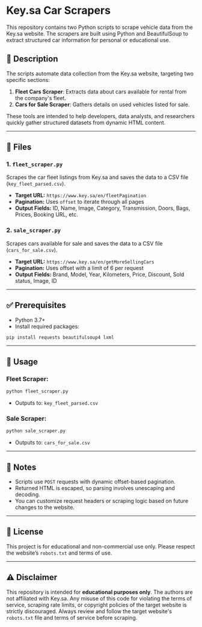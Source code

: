 # Key.sa Car Scrapers

This repository contains two Python scripts to scrape vehicle data from the Key.sa website. The scrapers are built using Python and BeautifulSoup to extract structured car information for personal or educational use.

## 📌 Description

The scripts automate data collection from the Key.sa website, targeting two specific sections:

1. **Fleet Cars Scraper**: Extracts data about cars available for rental from the company's fleet.
2. **Cars for Sale Scraper**: Gathers details on used vehicles listed for sale.

These tools are intended to help developers, data analysts, and researchers quickly gather structured datasets from dynamic HTML content.

---

## 📁 Files

### 1. `fleet_scraper.py`

Scrapes the car fleet listings from Key.sa and saves the data to a CSV file (`key_fleet_parsed.csv`).

* **Target URL:** `https://www.key.sa/en/fleetPagination`
* **Pagination:** Uses `offset` to iterate through all pages
* **Output Fields:** ID, Name, Image, Category, Transmission, Doors, Bags, Prices, Booking URL, etc.

### 2. `sale_scraper.py`

Scrapes cars available for sale and saves the data to a CSV file (`cars_for_sale.csv`).

* **Target URL:** `https://www.key.sa/en/getMoreSellingCars`
* **Pagination:** Uses offset with a limit of 6 per request
* **Output Fields:** Brand, Model, Year, Kilometers, Price, Discount, Sold status, Image, ID

---

## ✅ Prerequisites

* Python 3.7+
* Install required packages:

```bash
pip install requests beautifulsoup4 lxml
```

---

## 🚀 Usage

### Fleet Scraper:

```bash
python fleet_scraper.py
```

* Outputs to: `key_fleet_parsed.csv`

### Sale Scraper:

```bash
python sale_scraper.py
```

* Outputs to: `cars_for_sale.csv`

---

## 📝 Notes

* Scripts use `POST` requests with dynamic offset-based pagination.
* Returned HTML is escaped, so parsing involves unescaping and decoding.
* You can customize request headers or scraping logic based on future changes to the website.

---

## 📄 License

This project is for educational and non-commercial use only. Please respect the website’s `robots.txt` and terms of use.

---

## ⚠️ Disclaimer

This repository is intended for **educational purposes only**. The authors are not affiliated with Key.sa. Any misuse of this code for violating the terms of service, scraping rate limits, or copyright policies of the target website is strictly discouraged. Always review and follow the target website's `robots.txt` file and terms of service before scraping.
